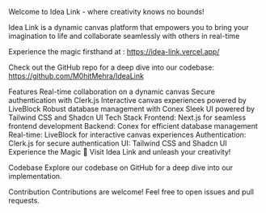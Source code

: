 Welcome to Idea Link - where creativity knows no bounds!

Idea Link is a dynamic canvas platform that empowers you to bring your imagination to life and collaborate seamlessly with others in real-time


Experience the magic firsthand at : https://idea-link.vercel.app/

Check out the GitHub repo for a deep dive into our codebase: https://github.com/M0hitMehra/IdeaLink

Features
Real-time collaboration on a dynamic canvas
Secure authentication with Clerk.js
Interactive canvas experiences powered by LiveBlock
Robust database management with Conex
Sleek UI powered by Tailwind CSS and Shadcn UI
Tech Stack
Frontend: Next.js for seamless frontend development
Backend: Conex for efficient database management
Real-time: LiveBlock for interactive canvas experiences
Authentication: Clerk.js for secure authentication
UI: Tailwind CSS and Shadcn UI
Experience the Magic 🎨
Visit Idea Link and unleash your creativity!

Codebase
Explore our codebase on GitHub for a deep dive into our implementation.

Contribution
Contributions are welcome! Feel free to open issues and pull requests.
